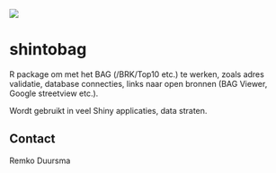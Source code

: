 ![](https://badgen.net/badge/shintolabs/production/green)
# shintobag

R package om met het BAG (/BRK/Top10 etc.) te werken, zoals adres validatie, database connecties,
links naar open bronnen (BAG Viewer, Google streetview etc.).

Wordt gebruikt in veel Shiny applicaties, data straten.



## Contact

Remko Duursma
